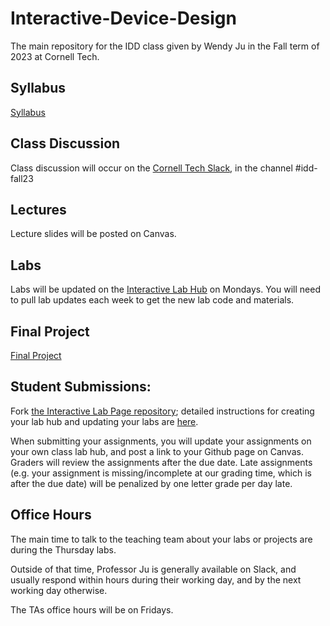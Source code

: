 # Interactive-Device-Design
The main repository for the IDD class given by Wendy Ju in the Fall term of 2023 at Cornell Tech.

## Syllabus
[Syllabus](https://canvas.cornell.edu/courses/56846/assignments/syllabus)

## Class Discussion
Class discussion will occur on the [Cornell Tech Slack](https://cornelltech.slack.com), in the channel #idd-fall23

## Lectures
Lecture slides will be posted on Canvas.


## Labs
Labs will be updated on the [Interactive Lab Hub](https://github.com/FAR-Lab/Interactive-Lab-Hub) on Mondays. You will need to pull lab updates each week to get the new lab code and materials.



## Final Project

[Final Project](https://github.com/FAR-Lab/Developing-and-Designing-Interactive-Devices/blob/2023Fall/FinalProject.md)



## Student Submissions:

Fork  [the Interactive Lab Page repository](https://github.com/FAR-Lab/Interactive-Lab-Hub); detailed instructions for creating your lab hub and updating your labs are [here](https://github.com/FAR-Lab/Developing-and-Designing-Interactive-Devices/blob/2023Fall/readings/Submitting%20Labs.md).

When submitting your assignments, you will update your assignments on your own class lab hub, and post a link to your Github page on Canvas. Graders will review the assignments after the due date. Late assignments (e.g. your assignment is missing/incomplete at our grading time, which is after the due date) will be penalized by one letter grade per day late.



## Office Hours 

The main time to talk to the teaching team about your labs or projects are during the Thursday labs. 

Outside of that time, Professor Ju is generally available on Slack, and usually respond within hours during their working day, and by the next working day otherwise. 

The TAs office hours will be on Fridays.
